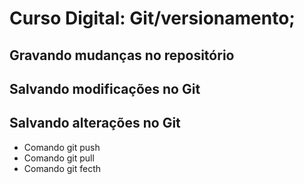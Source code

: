 
# Curso Digital: Git/versionamento;

## Gravando mudanças no repositório

## Salvando modificações no Git

## Salvando alterações no Git

* Comando git push
* Comando git pull
* Comando git fecth
